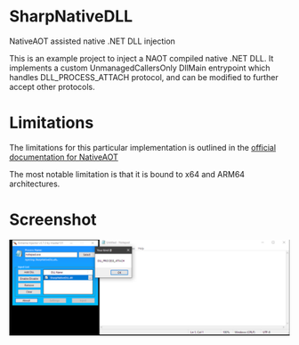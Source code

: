 
#  SharpNativeDLL
NativeAOT assisted native .NET DLL injection

This is an example project to inject a NAOT compiled native .NET DLL.
It implements a custom UnmanagedCallersOnly DllMain entrypoint which handles DLL_PROCESS_ATTACH protocol, and can be modified to further accept other protocols.
  
#  Limitations
The limitations for this particular implementation is outlined in the [official documentation for NativeAOT](https://learn.microsoft.com/en-us/dotnet/core/deploying/native-aot/#limitations-of-native-aot-deployment)

The most notable limitation is that it is bound to x64 and ARM64 architectures.


#  Screenshot
![](https://github.com/ZeroLP/SharpNativeDLL/blob/main/Example.png)